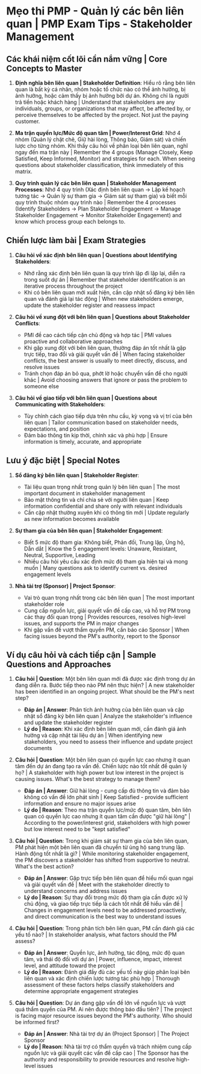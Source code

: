 # Mẹo thi PMP - Quản lý các bên liên quan | PMP Exam Tips - Stakeholder Management

## Các khái niệm cốt lõi cần nắm vững | Core Concepts to Master
1. **Định nghĩa bên liên quan | Stakeholder Definition**: Hiểu rõ rằng bên liên quan là bất kỳ cá nhân, nhóm hoặc tổ chức nào có thể ảnh hưởng, bị ảnh hưởng, hoặc cảm thấy bị ảnh hưởng bởi dự án. Không chỉ là người trả tiền hoặc khách hàng | Understand that stakeholders are any individuals, groups, or organizations that may affect, be affected by, or perceive themselves to be affected by the project. Not just the paying customer.

2. **Ma trận quyền lực/Mức độ quan tâm | Power/Interest Grid**: Nhớ 4 nhóm (Quản lý chặt chẽ, Giữ hài lòng, Thông báo, Giám sát) và chiến lược cho từng nhóm. Khi thấy câu hỏi về phân loại bên liên quan, nghĩ ngay đến ma trận này | Remember the 4 groups (Manage Closely, Keep Satisfied, Keep Informed, Monitor) and strategies for each. When seeing questions about stakeholder classification, think immediately of this matrix.

3. **Quy trình quản lý các bên liên quan | Stakeholder Management Processes**: Nhớ 4 quy trình (Xác định bên liên quan → Lập kế hoạch tương tác → Quản lý sự tham gia → Giám sát sự tham gia) và biết mỗi quy trình thuộc nhóm quy trình nào | Remember the 4 processes (Identify Stakeholders → Plan Stakeholder Engagement → Manage Stakeholder Engagement → Monitor Stakeholder Engagement) and know which process group each belongs to.

## Chiến lược làm bài | Exam Strategies
1. **Câu hỏi về xác định bên liên quan | Questions about Identifying Stakeholders**:
   - Nhớ rằng xác định bên liên quan là quy trình lặp đi lặp lại, diễn ra trong suốt dự án | Remember that stakeholder identification is an iterative process throughout the project
   - Khi có bên liên quan mới xuất hiện, cần cập nhật sổ đăng ký bên liên quan và đánh giá lại tác động | When new stakeholders emerge, update the stakeholder register and reassess impact

2. **Câu hỏi về xung đột với bên liên quan | Questions about Stakeholder Conflicts**:
   - PMI đề cao cách tiếp cận chủ động và hợp tác | PMI values proactive and collaborative approaches
   - Khi gặp xung đột với bên liên quan, thường đáp án tốt nhất là gặp trực tiếp, trao đổi và giải quyết vấn đề | When facing stakeholder conflicts, the best answer is usually to meet directly, discuss, and resolve issues
   - Tránh chọn đáp án bỏ qua, phớt lờ hoặc chuyển vấn đề cho người khác | Avoid choosing answers that ignore or pass the problem to someone else

3. **Câu hỏi về giao tiếp với bên liên quan | Questions about Communicating with Stakeholders**:
   - Tùy chỉnh cách giao tiếp dựa trên nhu cầu, kỳ vọng và vị trí của bên liên quan | Tailor communication based on stakeholder needs, expectations, and position
   - Đảm bảo thông tin kịp thời, chính xác và phù hợp | Ensure information is timely, accurate, and appropriate

## Lưu ý đặc biệt | Special Notes
1. **Sổ đăng ký bên liên quan | Stakeholder Register**: 
   - Tài liệu quan trọng nhất trong quản lý bên liên quan | The most important document in stakeholder management
   - Bảo mật thông tin và chỉ chia sẻ với người liên quan | Keep information confidential and share only with relevant individuals
   - Cần cập nhật thường xuyên khi có thông tin mới | Update regularly as new information becomes available

2. **Sự tham gia của bên liên quan | Stakeholder Engagement**: 
   - Biết 5 mức độ tham gia: Không biết, Phản đối, Trung lập, Ủng hộ, Dẫn dắt | Know the 5 engagement levels: Unaware, Resistant, Neutral, Supportive, Leading
   - Nhiều câu hỏi yêu cầu xác định mức độ tham gia hiện tại và mong muốn | Many questions ask to identify current vs. desired engagement levels

3. **Nhà tài trợ (Sponsor) | Project Sponsor**:
   - Vai trò quan trọng nhất trong các bên liên quan | The most important stakeholder role
   - Cung cấp nguồn lực, giải quyết vấn đề cấp cao, và hỗ trợ PM trong các thay đổi quan trọng | Provides resources, resolves high-level issues, and supports the PM in major changes
   - Khi gặp vấn đề vượt thẩm quyền PM, cần báo cáo Sponsor | When facing issues beyond the PM's authority, report to the Sponsor

## Ví dụ câu hỏi và cách tiếp cận | Sample Questions and Approaches
1. **Câu hỏi | Question**: Một bên liên quan mới đã được xác định trong dự án đang diễn ra. Bước tiếp theo nào PM nên thực hiện? | A new stakeholder has been identified in an ongoing project. What should be the PM's next step?
   - **Đáp án | Answer**: Phân tích ảnh hưởng của bên liên quan và cập nhật sổ đăng ký bên liên quan | Analyze the stakeholder's influence and update the stakeholder register
   - **Lý do | Reason**: Khi xác định bên liên quan mới, cần đánh giá ảnh hưởng và cập nhật tài liệu dự án | When identifying new stakeholders, you need to assess their influence and update project documents

2. **Câu hỏi | Question**: Một bên liên quan có quyền lực cao nhưng ít quan tâm đến dự án đang tạo ra vấn đề. Chiến lược nào tốt nhất để quản lý họ? | A stakeholder with high power but low interest in the project is causing issues. What's the best strategy to manage them?
   - **Đáp án | Answer**: Giữ hài lòng - cung cấp đủ thông tin và đảm bảo không có vấn đề lớn phát sinh | Keep Satisfied - provide sufficient information and ensure no major issues arise
   - **Lý do | Reason**: Theo ma trận quyền lực/mức độ quan tâm, bên liên quan có quyền lực cao nhưng ít quan tâm cần được "giữ hài lòng" | According to the power/interest grid, stakeholders with high power but low interest need to be "kept satisfied"

3. **Câu hỏi | Question**: Trong khi giám sát sự tham gia của bên liên quan, PM phát hiện một bên liên quan đã chuyển từ ủng hộ sang trung lập. Hành động tốt nhất là gì? | While monitoring stakeholder engagement, the PM discovers a stakeholder has shifted from supportive to neutral. What's the best action?
   - **Đáp án | Answer**: Gặp trực tiếp bên liên quan để hiểu mối quan ngại và giải quyết vấn đề | Meet with the stakeholder directly to understand concerns and address issues
   - **Lý do | Reason**: Sự thay đổi trong mức độ tham gia cần được xử lý chủ động, và giao tiếp trực tiếp là cách tốt nhất để hiểu vấn đề | Changes in engagement levels need to be addressed proactively, and direct communication is the best way to understand issues

4. **Câu hỏi | Question**: Trong phân tích bên liên quan, PM cần đánh giá các yếu tố nào? | In stakeholder analysis, what factors should the PM assess?
   - **Đáp án | Answer**: Quyền lực, ảnh hưởng, tác động, mức độ quan tâm, và thái độ đối với dự án | Power, influence, impact, interest level, and attitude toward the project
   - **Lý do | Reason**: Đánh giá đầy đủ các yếu tố này giúp phân loại bên liên quan và xác định chiến lược tương tác phù hợp | Thorough assessment of these factors helps classify stakeholders and determine appropriate engagement strategies

5. **Câu hỏi | Question**: Dự án đang gặp vấn đề lớn về nguồn lực và vượt quá thẩm quyền của PM. Ai nên được thông báo đầu tiên? | The project is facing major resource issues beyond the PM's authority. Who should be informed first?
   - **Đáp án | Answer**: Nhà tài trợ dự án (Project Sponsor) | The Project Sponsor
   - **Lý do | Reason**: Nhà tài trợ có thẩm quyền và trách nhiệm cung cấp nguồn lực và giải quyết các vấn đề cấp cao | The Sponsor has the authority and responsibility to provide resources and resolve high-level issues 